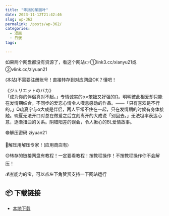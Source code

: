 ```yaml
---
title: "笨拙的茱丽叶"
date: 2023-11-12T21:42:46
slug: wp-362
permalink: /posts/wp-362/
categories:
  - 漫画
  - 日漫
tags:

---
```


如果两个网盘都没有资源了，看这个网站👉①link3.cc/xianyu21或②vlink.cc/ziyuan21

(本站)不需要注册账号！直接转存到对应网盘OK？懂吧！

《ジュリエットのバカ》  
「成为你的伴侣真对不起。」专情诚实的α×笨拙又好强的Ω。明明彼此相爱却只能在发情期结合，不同步的爱恋心情令人嘆息感动的作品。——「只有喜欢是不行的。」Ω琉夏宇与α大成是伴侣，两人平常不住在一起，只在发情期的时候有身体接触。琉夏无法开口对总在做爱之后立刻离开的大成说「别回去。」无法坦率表达心意，逐渐扭曲的关系。阴错阳差的误会，令人揪心的BL爱情故事。

🟢解压密码:ziyuan21

🔵解压用解压专家！(应用商店有)

🟡转存的链接网盘有教程！一定要看教程！按教程操作！不按教程操作你不会解压！

💰🈶能力的宝，可以点左下角赞赏支持一下网站运行

## 📦 下载链接
- [本地下载](https://blziyuan21.com/pay-download/362?key=a3fb803d18&down_id=0)

